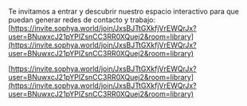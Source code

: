Te invitamos a entrar y descubrir nuestro espacio interactivo para que puedan generar redes de contacto y trabajo: [https://invite.sophya.world/join/JxsBJTtGXkfjVrEWQrJx?user=BNuwxcJ21pYPlZsnCC3RR0XQuej2&room=library](https://invite.sophya.world/join/JxsBJTtGXkfjVrEWQrJx?user=BNuwxcJ21pYPlZsnCC3RR0XQuej2&room=library)

[https://invite.sophya.world/join/JxsBJTtGXkfjVrEWQrJx?user=BNuwxcJ21pYPlZsnCC3RR0XQuej2&room=library](https://invite.sophya.world/join/JxsBJTtGXkfjVrEWQrJx?user=BNuwxcJ21pYPlZsnCC3RR0XQuej2&room=library)
